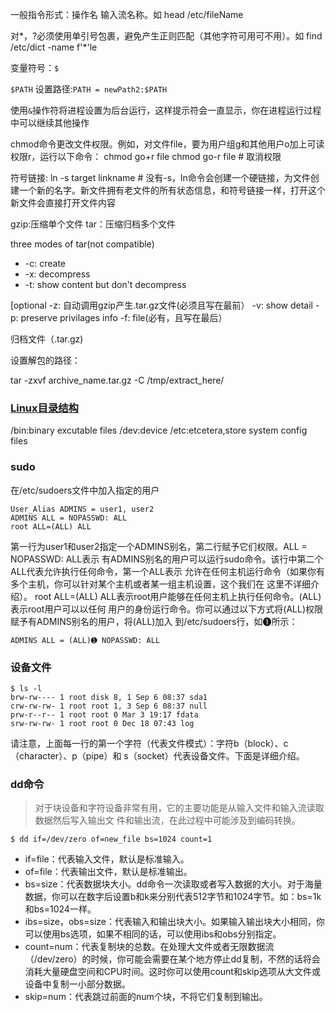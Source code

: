 一般指令形式：操作名 输入流名称。如 head /etc/fileName

对\*，?必须使用单引号包裹，避免产生正则匹配（其他字符可用可不用）。如 find /etc/dict -name f'\*'le

变量符号：`$`

`$PATH` 设置路径:`PATH = newPath2:$PATH`

使用`&`操作符将进程设置为后台运行，这样提示符会一直显示，你在进程运行过程中可以继续其他操作

chmod命令更改文件权限。例如，对文件file，要为用户组g和其他用户o加上可读权限r，运行以下命令：
chmod go+r file
chmod go-r file  # 取消权限

符号链接:
ln -s target linkname  # 没有-s，ln命令会创建一个硬链接，为文件创建一个新的名字。新文件拥有老文件的所有状态信息，和符号链接一样，打开这个新文件会直接打开文件内容


gzip:压缩单个文件
tar：压缩归档多个文件


three modes of tar(not compatible)

- -c: create
- -x: decompress
- -t: show content but don't decompress

[optional
-z: 自动调用gzip产生.tar.gz文件(必须且写在最前）
-v: show detail
-p: preserve privilages info
-f: file(必有，且写在最后）

归档文件（.tar.gz)


设置解包的路径：

tar -zxvf archive_name.tar.gz -C /tmp/extract_here/

### [Linux目录结构](http://www.pathname.com/fhs/)

/bin:binary excutable files
/dev:device
/etc:etcetera,store system config files

### sudo

在/etc/sudoers文件中加入指定的用户

	User_Alias ADMINS = user1, user2
	ADMINS ALL = NOPASSWD: ALL
	root ALL=(ALL) ALL

第一行为user1和user2指定一个ADMINS别名，第二行赋予它们权限。ALL = NOPASSWD: ALL表示
有ADMINS别名的用户可以运行sudo命令。该行中第二个ALL代表允许执行任何命令，第一个ALL表示
允许在任何主机运行命令（如果你有多个主机，你可以针对某个主机或者某一组主机设置，这个我们在
这里不详细介绍）。
root ALL=(ALL) ALL表示root用户能够在任何主机上执行任何命令。(ALL)表示root用户可以以任何
用户的身份运行命令。你可以通过以下方式将(ALL)权限赋予有ADMINS别名的用户，将(ALL)加入
到/etc/sudoers行，如➊所示：

	ADMINS ALL = (ALL)➊ NOPASSWD: ALL

### 设备文件

	$ ls -l
	brw-rw---- 1 root disk 8, 1 Sep 6 08:37 sda1
	crw-rw-rw- 1 root root 1, 3 Sep 6 08:37 null
	prw-r--r-- 1 root root 0 Mar 3 19:17 fdata
	srw-rw-rw- 1 root root 0 Dec 18 07:43 log

请注意，上面每一行的第一个字符（代表文件模式）：字符b（block）、c（character）、p（pipe）和
s（socket）代表设备文件。下面是详细介绍。

### dd命令
> 对于块设备和字符设备非常有用，它的主要功能是从输入文件和输入流读取数据然后写入输出文
件和输出流，在此过程中可能涉及到编码转换。

	$ dd if=/dev/zero of=new_file bs=1024 count=1

- if=file：代表输入文件，默认是标准输入。
- of=file：代表输出文件，默认是标准输出。
- bs=size：代表数据块大小。dd命令一次读取或者写入数据的大小。对于海量数据，你可以在数字后设置b和k来分别代表512字节和1024字节。如：bs=1k和bs=1024一样。
- ibs=size，obs=size：代表输入和输出块大小。如果输入输出块大小相同，你可以使用bs选项，如果不相同的话，可以使用ibs和obs分别指定。
- count=num：代表复制块的总数。在处理大文件或者无限数据流（/dev/zero）的时候，你可能会需要在某个地方停止dd复制，不然的话将会消耗大量硬盘空间和CPU时间。这时你可以使用count和skip选项从大文件或设备中复制一小部分数据。
- skip=num：代表跳过前面的num个块，不将它们复制到输出。